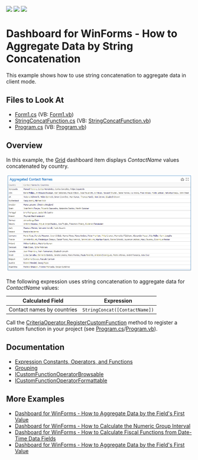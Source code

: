 <!-- default badges list -->
![](https://img.shields.io/endpoint?url=https://codecentral.devexpress.com/api/v1/VersionRange/402839640/21.2.1%2B)
[![](https://img.shields.io/badge/Open_in_DevExpress_Support_Center-FF7200?style=flat-square&logo=DevExpress&logoColor=white)](https://supportcenter.devexpress.com/ticket/details/T1026953)
[![](https://img.shields.io/badge/📖_How_to_use_DevExpress_Examples-e9f6fc?style=flat-square)](https://docs.devexpress.com/GeneralInformation/403183)
<!-- default badges end -->


# Dashboard for WinForms - How to Aggregate Data by String Concatenation

This example shows how to use string concatenation to aggregate data in client mode.

<!-- default file list -->
## Files to Look At
* [Form1.cs](./CS/Dashboard_StringConcatAggregate/Form1.cs) (VB: [Form1.vb](./VB/Dashboard_StringConcatAggregate/Form1.vb))
* [StringConcatFunction.cs](./CS/Dashboard_StringConcatAggregate/StringConcatFunction.cs) (VB: [StringConcatFunction.vb](./VB/Dashboard_StringConcatAggregate/StringConcatFunction.vb))
* [Program.cs](./CS/Dashboard_StringConcatAggregate/Program.cs#L23) (VB: [Program.vb](./VB/Dashboard_StringConcatAggregate/Program.vb#L23))
<!-- default file list end -->

## Overview

In this example, the [Grid](https://docs.devexpress.com/Dashboard/15150/winforms-dashboard/winforms-designer/create-dashboards-in-the-winforms-designer/dashboard-item-settings/grid) dashboard item displays _СontactName_ values concatenated by country. 

![aggregated-contact-names](images/custom-aggregate-function.png)

The following expression uses string concatenation to aggregate data for _СontactName_ values:

| Calculated Field | Expression |
| --- | --- |
| Contact names by countries | ``` StringConcat([ContactName]) ``` |

Call the [CriteriaOperator.RegisterCustomFunction](https://docs.devexpress.com/CoreLibraries/DevExpress.Data.Filtering.CriteriaOperator.RegisterCustomFunction(DevExpress.Data.Filtering.ICustomFunctionOperator)) method to register a custom function in your project (see [Program.cs](./CS/Dashboard_StringConcatAggregate/Program.cs#L24)/[Program.vb](./VB/Dashboard_StringConcatAggregate/Program.vb#L24)).




## Documentation

- [Expression Constants, Operators, and Functions](https://docs.devexpress.com/Dashboard/400122/common-features/advanced-analytics/expression-constants-operators-and-functions)
- [Grouping](https://docs.devexpress.com/Dashboard/116535/common-features/data-shaping/grouping)
- [ICustomFunctionOperatorBrowsable](https://docs.devexpress.com/CoreLibraries/DevExpress.Data.Filtering.ICustomFunctionOperatorBrowsable)
- [ICustomFunctionOperatorFormattable](https://docs.devexpress.com/CoreLibraries/DevExpress.Data.Filtering.ICustomFunctionOperatorFormattable)

## More Examples

- [Dashboard for WinForms - How to Aggregate Data by the Field's First Value](https://github.com/DevExpress-Examples/winforms-dashboard-custom-aggregates-server-mode)
- [Dashboard for WinForms - How to Calculate the Numeric Group Interval](https://github.com/DevExpress-Examples/winforms-dashboard-numeric-group-intervals)
- [Dashboard for WinForms - How to Calculate Fiscal Functions from Date-Time Data Fields](https://github.com/DevExpress-Examples/How-to-calculate-fiscal-functions-for-date-time-data-fields)
- [Dashboard for WinForms - How to Aggregate Data by the Field's First Value](https://github.com/DevExpress-Examples/winforms-dashboard-custom-aggregates-server-mode)
